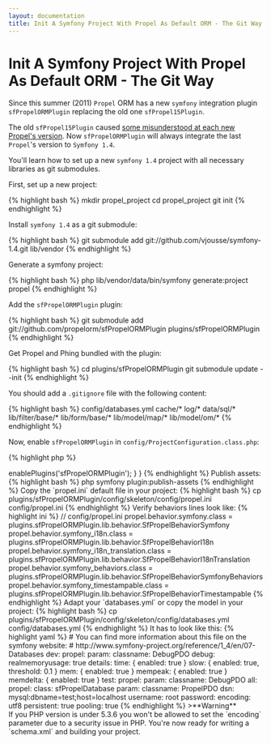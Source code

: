 ```yaml
---
layout: documentation
title: Init A Symfony Project With Propel As Default ORM - The Git Way
---
```


# Init A Symfony Project With Propel As Default ORM - The Git Way #

Since this summer (2011) `Propel` ORM has a new `symfony` integration plugin `sfPropelORMPlugin` replacing the old one `sfPropel15Plugin`.

The old `sfPropel15Plugin` caused [some misunderstood at each new Propel's version](http://propel.posterous.com/sfpropel16plugin-is-already-there-didnt-you-k).
Now `sfPropelORMPlugin` will always integrate the last `Propel`'s version to `Symfony 1.4`.

You'll learn how to set up a new `symfony 1.4` project with all necessary libraries as git submodules.

First, set up a new project:

{% highlight bash %}
mkdir propel_project
cd propel_project
git init
{% endhighlight %}

Install `symfony 1.4` as a git submodule:

{% highlight bash %}
git submodule add git://github.com/vjousse/symfony-1.4.git lib/vendor
{% endhighlight %}

Generate a symfony project:

{% highlight bash %}
php lib/vendor/data/bin/symfony generate:project propel
{% endhighlight %}

Add the `sfPropelORMPlugin` plugin:

{% highlight bash %}
git submodule add git://github.com/propelorm/sfPropelORMPlugin plugins/sfPropelORMPlugin
{% endhighlight %}

Get Propel and Phing bundled with the plugin:

{% highlight bash %}
cd plugins/sfPropelORMPlugin
git submodule update --init
{% endhighlight %}

You should add a `.gitignore` file with the following content:

{% highlight bash %}
config/databases.yml
cache/*
log/*
data/sql/*
lib/filter/base/*
lib/form/base/*
lib/model/map/*
lib/model/om/*
{% endhighlight %}

Now, enable `sfPropelORMPlugin` in `config/ProjectConfiguration.class.php`:

{% highlight php %}
<?php

class ProjectConfiguration extends sfProjectConfiguration
{
  public function setup()
  {
     $this->enablePlugins('sfPropelORMPlugin');
  }
}
{% endhighlight %}

Publish assets:

{% highlight bash %}
php symfony plugin:publish-assets
{% endhighlight %}

Copy the `propel.ini` default file in your project:

{% highlight bash %}
cp plugins/sfPropelORMPlugin/config/skeleton/config/propel.ini config/propel.ini
{% endhighlight %}

Verify behaviors lines look like:

{% highlight ini %}
// config/propel.ini

propel.behavior.symfony.class                  = plugins.sfPropelORMPlugin.lib.behavior.SfPropelBehaviorSymfony
propel.behavior.symfony_i18n.class             = plugins.sfPropelORMPlugin.lib.behavior.SfPropelBehaviorI18n
propel.behavior.symfony_i18n_translation.class = plugins.sfPropelORMPlugin.lib.behavior.SfPropelBehaviorI18nTranslation
propel.behavior.symfony_behaviors.class        = plugins.sfPropelORMPlugin.lib.behavior.SfPropelBehaviorSymfonyBehaviors
propel.behavior.symfony_timestampable.class    = plugins.sfPropelORMPlugin.lib.behavior.SfPropelBehaviorTimestampable
{% endhighlight %}
                 
Adapt your `databases.yml` or copy the model in your project:

{% highlight bash %}
cp plugins/sfPropelORMPlugin/config/skeleton/config/databases.yml config/databases.yml
{% endhighlight %}

It has to look like this:

{% highlight yaml %}
# You can find more information about this file on the symfony website:
# http://www.symfony-project.org/reference/1_4/en/07-Databases

dev:
  propel:
    param:
      classname:  DebugPDO
      debug:
        realmemoryusage: true
        details:
          time:       { enabled: true }
          slow:       { enabled: true, threshold: 0.1 }
          mem:        { enabled: true }
          mempeak:    { enabled: true }
          memdelta:   { enabled: true }

test:
  propel:
    param:
      classname:  DebugPDO

all:
  propel:
    class:        sfPropelDatabase
    param:
      classname:  PropelPDO
      dsn:        mysql:dbname=test;host=localhost
      username:   root
      password:   
      encoding:   utf8
      persistent: true
      pooling:    true
{% endhighlight %}

>**Warning**<br/>If you PHP version is under 5.3.6 you won't be allowed to set the `encoding` parameter due to a security issue in PHP.

You're now ready for writing a `schema.xml` and building your project.